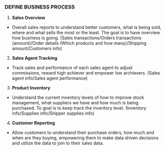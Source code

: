### DEFINE BUSINESS PROCESS
1. **Sales Overview**

- Overall sales reports to understand better customers, what is being sold, where and what sells the most or the least. The goal is to have overview how business is going. (Sales transactions/Orders transactions (amount)/Order details (Which products and how many)/Shipping amount/Customers info)

2. **Sales Agent Tracking**

- Track sales and performance of each sales agent to adjust commissions, reward high achiever and empower low archievers. (Sales agent info/Sales agent performance)

3. **Product Inventory**

- Understand the current inventory levels of how to improve stock management, what suppliers we have and how much is being purchased. To goal is to keep track the inventory level. (Inventory info/Supplies info/Shipper supplies info)

4. **Customer Reporting**

- Allow customers to understand their purchase orders, how much and when are they buying, empowering them to make data driven decisions and utilize the data to join to their sales data.